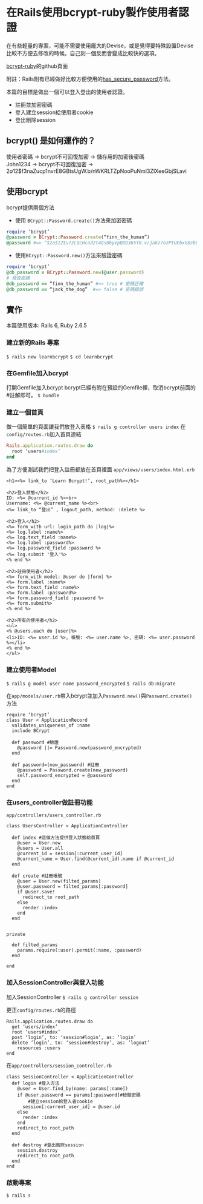 # 在Rails使用bcrypt-ruby製作使用者認證
在有些輕量的專案，可能不需要使用龐大的Devise，或是覺得要特殊設置Devise比較不方便去修改的時候。自己刻一個反而會變成比較快的選項。

[bcrypt-ruby](https://github.com/codahale/bcrypt-ruby)的github頁面

附註：Rails附有已經做好比較方便使用的[has_secure_password](https://api.rubyonrails.org/classes/ActiveModel/SecurePassword/ClassMethods.html#method-i-has_secure_password)方法。

本篇的目標是做出一個可以登入登出的使用者認證。
* 註冊並加密密碼
* 登入建立session給使用者cookie
* 登出刪除session

## bcrypt() 是如何運作的？
使用者密碼 -> bcrypt不可回復加密 -> 儲存用的加密後密碼\
John1234   -> bcrypt不可回復加密 -> $2a$12$f3naZucp1nvrE8GBtsUgW.b/nWKRLTZpNooPuNmI3ZIXeeGbjSLavi

## 使用bcrypt
bcrypt提供兩個方法

* 使用 `BCrypt::Password.create()`方法來加密密碼
```ruby
require ‘bcrypt’
@password = BCrypt::Password.create(“finn_the_human”)
@password #=> “$2a$12$u7zLQcHcad2t4Qs0byVpBOD365Y0.v/jakz7ozPtUEbxG8zbB7aCvG”
```

* 使用`BCrypt::Password.new()`方法來驗證密碼
```ruby
require ‘bcrypt’
@db_password = BCrypt::Password.new(@user.password)
# 檢查密碼
@db_password == “finn_the_human” #=> true # 密碼正確
@db_password == “jack_the_dog”  #=> false # 密碼錯誤
```

## 實作
本篇使用版本: Rails 6, Ruby 2.6.5

### 建立新的Rails 專案
`$ rails new learnbcrypt`
`$ cd learnbcrypt`

### 在Gemfile加入bcrypt
打開Gemfile加入bcrypt
bcrypt已經有附在預設的Gemfile裡，取消bcrypt前面的#註解即可。
`$ bundle`

### 建立一個首頁
做一個簡單的頁面讓我們放登入表格
`$ rails g controller users index`
在`config/routes.rb`加入首頁連結
```ruby
Rails.application.routes.draw do
  root ‘users#index’
end
```

為了方便測試我們把登入註冊都放在首頁裡面
`app/views/users/index.html.erb`
```erb
<h1><%= link_to ‘Learn Bcrypt!’, root_path%></h1>

<h2>登入狀態</h2>
ID: <%= @current_id %><br>
Username: <%= @current_name %><br>
<%= link_to “登出” , logout_path, method: :delete %>

<h2>登入</h2>
<%= form_with url: login_path do |log|%>
<%= log.label :name%>
<%= log.text_field :name%>
<%= log.label :password%>
<%= log.password_field :password %>
<%= log.submit '登入'%>
<% end %>

<h2>註冊使用者</h2>
<%= form_with model: @user do |form| %>
<%= form.label :name%>
<%= form.text_field :name%>
<%= form.label :password%>
<%= form.password_field :password %>
<%= form.submit%>
<% end %>

<h2>所有的使用者</h2>
<ul>
<% @users.each do |user|%>
<li>ID: <%= user.id %>, 帳號: <%= user.name %>, 密碼: <%= user.password %></li>
<% end %>
</ul>

```

### 建立使用者Model
`$ rails g model user name password_encrypted`
`$ rails db:migrate`

在`app/models/user.rb`帶入bcrypt並加入`Password.new()`與`Password.create()`方法
```
require ‘bcrypt’
class User < ApplicationRecord
  validates_uniqueness_of :name
  include BCrypt

  def password #驗證
    @password ||= Password.new(password_encrypted)
  end

  def password=(new_password) #註冊
    @password = Password.create(new_password)
    self.password_encrypted = @password
  end
end
```


### 在users_controller做註冊功能
`app/controllers/users_controller.rb`
```
class UsersController < ApplicationController

  def index #這個方法提供登入狀態給首頁
    @user = User.new
    @users = User.all
    @current_id = session[:current_user_id]
    @current_name = User.find(@current_id).name if @current_id
  end

  def create #註冊帳號
    @user = User.new(filted_params)
    @user.password = filted_params[:password]
    if @user.save!
      redirect_to root_path
    else
      render :index
    end
  end

 
private

  def filted_params
    params.require(:user).permit(:name, :password)
  end

end
```

### 加入SessionController與登入功能
加入SessionController
`$ rails g controller session`

更正`config/routes.rb`的路徑
```
Rails.application.routes.draw do
  get ‘users/index’
  root ‘users#index’
  post ‘login’, to: ‘session#login’, as: ‘login’
  delete ‘login’, to: ‘session#destroy’, as: ‘logout’
	resources :users
end

```

在`app/controllers/session_controller.rb`
```
class SessionController < ApplicationController
  def login #登入方法
    @user = User.find_by(name: params[:name])
    if @user.password == params[:password]#檢驗密碼
		#建立session給登入者cookie
      session[:current_user_id] = @user.id 
    else
      render :index
    end
    redirect_to root_path
  end

  def destroy #登出刪除session
    session.destroy
    redirect_to root_path
  end
end

```

### 啟動專案
`$ rails s`
